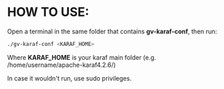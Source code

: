 # HOW TO USE:

Open a terminal in the same folder that contains **gv-karaf-conf**, then run:
 ```sh
./gv-karaf-conf <KARAF_HOME>
```
Where **KARAF_HOME** is your karaf main folder (e.g. /home/username/apache-karaf4.2.6/)

In case it wouldn't run, use sudo privileges.

